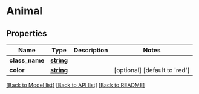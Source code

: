 # Animal

## Properties
Name | Type | Description | Notes
------------ | ------------- | ------------- | -------------
**class_name** | [**string**](.md) |  | 
**color** | [**string**](.md) |  | [optional] [default to 'red']

[[Back to Model list]](../README.md#documentation-for-models) [[Back to API list]](../README.md#documentation-for-api-endpoints) [[Back to README]](../README.md)

